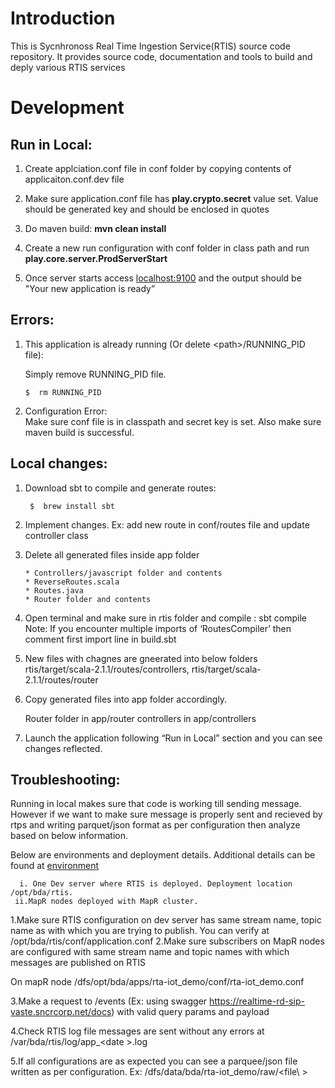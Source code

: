 # Introduction

This is Sycnhronoss Real Time Ingestion Service(RTIS) source code
repository. It provides source code, documentation and tools to build
and deply various RTIS services

#   Development



##  Run in Local:

 1. Create applciation.conf file in conf folder by copying contents of
    applicaiton.conf.dev file
 2. Make sure application.conf file has **play.crypto.secret** value set. 
    Value should be generated key and should be enclosed in quotes
 3. Do maven build: **mvn clean install**
 4. Create a new run configuration with conf folder in class path and run
    **play.core.server.ProdServerStart**
    
 5. Once server starts access [localhost:9100](http://localhost:9100) and
    the output should be "Your new application is ready”




    
## Errors:
 
 1. This application is already running (Or delete \<path\>/RUNNING_PID file):
    
    Simply remove RUNNING_PID file. 
    
      ``` $  rm RUNNING_PID ```


    
 2. Configuration Error:  
    Make sure conf file is in classpath and secret key is set. 
    Also make sure maven build is successful.



    
    
 
## Local changes:
 
 1. Download sbt to compile and generate routes:
     
      ```  $  brew install sbt ```


 2. Implement changes. 
    Ex: add new route in conf/routes file and update controller class
 3. Delete all generated files inside app folder
 
		* Controllers/javascript folder and contents
		* ReverseRoutes.scala
		* Routes.java
		* Router folder and contents

 4. Open terminal and make sure in rtis folder and compile : sbt compile  
	 Note: If you encounter multiple imports of ‘RoutesCompiler’ 
	 then comment first import line in build.sbt
 
 5. New files with chagnes are gneerated into below folders 
      rtis/target/scala-2.1.1/routes/controllers, 
      rtis/target/scala-2.1.1/routes/router  
      
 6. Copy generated files into app folder accordingly.
 
    Router folder in app/router
    controllers in app/controllers
 
 
 7. Launch the application following “Run in Local” section and you can see changes reflected.


 
 ## Troubleshooting:
    
 Running in local makes sure that code is working till sending message. However 
 if we want to make sure message is properly sent and recieved by rtps and writing
 parquet/json format as per configuration then analyze based on below information.
 

 Below are environments and  deployment details. Additional details can be found
 at [environment](https://confluence.synchronoss.net:8443/pages/viewpage.action?pageId=177065278) 
    

      i. One Dev server where RTIS is deployed. Deployment location /opt/bda/rtis. 
     ii.MapR nodes deployed with MapR cluster.
 
 
 1.Make sure  RTIS configuration on dev server has same stream name, 
  topic name as with which you are trying to publish.
  You can verify at /opt/bda/rtis/conf/application.conf
 2.Make sure subscribers on MapR nodes are configured with same stream name and topic 
  names with which messages are published on RTIS

  On mapR node  /dfs/opt/bda/apps/rta-iot_demo/conf/rta-iot_demo.conf

 3.Make a request to /events (Ex: using swagger https://realtime-rd-sip-vaste.sncrcorp.net/docs)
  with valid  query params and payload

 4.Check RTIS log file messages are sent without any errors at /var/bda/rtis/log/app_\<date \>.log

 5.If all configurations are as expected you can see a parquee/json file written
  as per configuration. Ex: /dfs/data/bda/rta-iot_demo/raw/\<file\	>  
